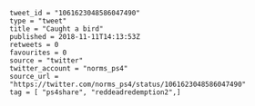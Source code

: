 ```
tweet_id = "1061623048586047490"
type = "tweet"
title = "Caught a bird"
published = 2018-11-11T14:13:53Z
retweets = 0
favourites = 0
source = "twitter"
twitter_account = "norms_ps4"
source_url = "https://twitter.com/norms_ps4/status/1061623048586047490"
tag = [ "ps4share", "reddeadredemption2",]
```

<p class='image'><img src='https://mnf.m17s.net/2018/11/11/DrukiNLWsAE9_Bx.jpg' alt=''></p>

